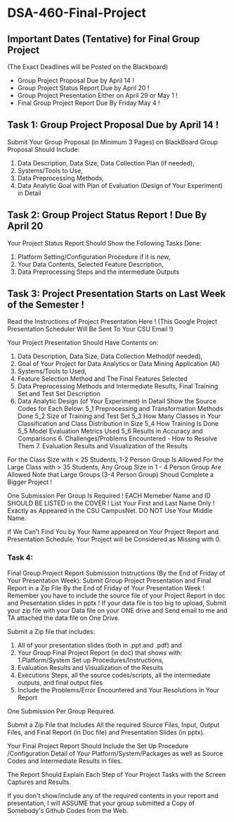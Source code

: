 # DSA-460-Final-Project

## Important Dates (Tentative) for Final Group Project
  (The Exact Deadlines will be Posted on the Blackboard)

  * Group Project Proposal Due by April 14 !
  * Group Project Status Report Due by April 20 !
  * Group Project Presentation Either on April 29 or May 1 !
  * Final Group Project Report Due By Friday May 4 !

## Task 1: Group Project Proposal Due by April 14 !
  Submit Your Group Proposal (in Minimum 3 Pages) on BlackBoard
  Group Proposal Should Include:

  1. Data Description, Data Size, Data Collection Plan (if needed),
  2. Systems/Tools to Use,
  3. Data Preprocessing Methods,
  4. Data Analytic Goal with Plan of Evaluation (Design of Your Experiment) in Detail

## Task 2: Group Project Status Report ! Due By April 20

  Your Project Status Report Should Show the Following Tasks Done:

  1. Platform Setting/Configuration Procedure if it is new,
  2. Your Data Contents, Selected Feature Description,
  3. Data Preprocessing Steps and the intermediate Outputs

## Task 3: Project Presentation Starts on Last Week of the Semester !
  Read the Instructions of Project Presentation Here ! (This Google Project Presentation Scheduler Will Be Sent To   Your CSU Email !)

  Your Project Presentation Should Have Contents on:

  1. Data Description, Data Size, Data Collection Method(if needed),
  2. Goal of Your Project for Data Analytics or Data Mining Application (AI)
  2. Systems/Tools to Used,
  3. Feature Selection Method and The Final Features Selected
  4. Data Preprocessing Methods and Intermediate Results, Final Training Set and Test Set Description
  5. Data Analytic Design (of Your Experiment) in Detail
    Show the Source Codes for Each Below:
      5_1 Preprocessing and Transformation Methods Done
      5_2 Size of Training and Test Set
      5_3 How Many Classes in Your Classification and Class Distribution in Size
      5_4 How Training Is Done
      5_5 Model Evaluation Metrics Used
      5_6 Results in Accuracy and Comparisons
      6. Challenges/Problems Encountered - How to Resolve Them
      7. Evaluation Results and Visualization of the Results


For the Class Size with < 25 Students, 1-2 Person Group Is Allowed
For the Large Class with > 35 Students, Any Group Size in 1 - 4 Person Group Are Allowed
Note that Large Groups (3-4 Person Group) Shoud Complete a Bigger Project !


One Submission Per Group Is Required !
EACH Memeber Name and ID SHOULD BE LISTED in the COVER !
List Your First and Last Name Only ! Exactly as Appeared in the CSU CampusNet. DO NOT Use Your Middle Name.

If We Can't Find You by Your Name appeared on Your Project Report and Presentation Schedule. Your Project will be Considered as Missing with 0.

 
### Task 4:
Final Group Project Report Submission Instructions (By the End of Friday of Your Presentation Week):
Submit Group Project Presentation and Final Report in a Zip File By the End of Friday of Your Presentation Week !
Remember you have to include the source file of your Project Report in doc and Presentation slides in pptx !
If your data file is too big to upload, Submit your zip file with your Data file on your ONE drive and Send email to me and TA attached the data file on One Drive.


Submit a Zip file that includes:

1. All of your presentation slides (both in .ppt and .pdf) and
2. Your Group Final Project Report (in doc) that shows with:
1.Platform/System Set up Procedures/Instructions,
2. Evaluation Results and Visualization of the Results
3. Executions Steps, all the source codes/scripts, all the intermediate outputs, and final output files
4. Include the Problems/Error Encountered and Your Resolutions in Your Report




One Submission Per Group Required.

Submit a Zip File that Includes All the required Source Files, Input, Output Files, and Final Report (in Doc file) and Presentation Slides (in pptx).

Your Final Project Report Should Include the Set Up Procedure /Configuration Detail of Your Platform/System/Packages as well as Source Codes and Intermediate Results in files.

The Report Should Explain Each Step of Your Project Tasks with the Screen Captures and Results.

If you don't show/include any of the required contents in your report and presentation, I will ASSUME that your group submitted a Copy of Somebody's Github Codes from the Web.

